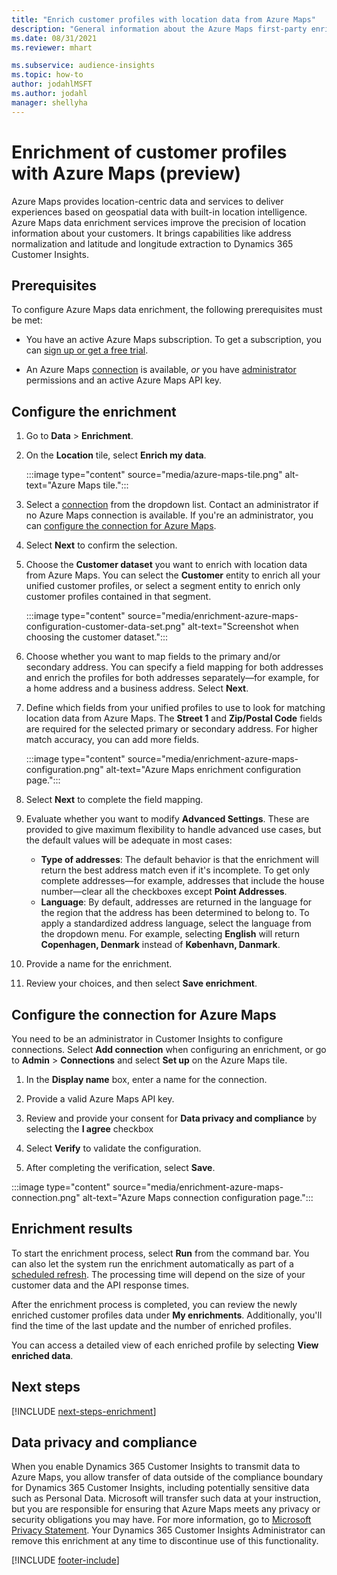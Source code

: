 ```yaml
---
title: "Enrich customer profiles with location data from Azure Maps"
description: "General information about the Azure Maps first-party enrichment."
ms.date: 08/31/2021
ms.reviewer: mhart

ms.subservice: audience-insights
ms.topic: how-to
author: jodahlMSFT
ms.author: jodahl
manager: shellyha
---
```


# Enrichment of customer profiles with Azure Maps (preview)

Azure Maps provides location-centric data and services to deliver experiences based on geospatial data with built-in location intelligence. Azure Maps data enrichment services improve the precision of location information about your customers. It brings capabilities like address normalization and latitude and longitude extraction to Dynamics 365 Customer Insights.

## Prerequisites

To configure Azure Maps data enrichment, the following prerequisites must be met:

- You have an active Azure Maps subscription. To get a subscription, you can [sign up or get a free trial](https://azure.microsoft.com/services/azure-maps/).

- An Azure Maps [connection](connections.md) is available, *or* you have [administrator](permissions.md#admin) permissions and an active Azure Maps API key.

## Configure the enrichment

1. Go to **Data** > **Enrichment**. 

1. On the **Location** tile, select **Enrich my data**.

   :::image type="content" source="media/azure-maps-tile.png" alt-text="Azure Maps tile.":::

1. Select a [connection](connections.md) from the dropdown list. Contact an administrator if no Azure Maps connection is available. If you're an administrator, you can [configure the connection for Azure Maps](#configure-the-connection-for-azure-maps). 

1. Select **Next** to confirm the selection.

1. Choose the **Customer dataset** you want to enrich with location data from Azure Maps. You can select the **Customer** entity to enrich all your unified customer profiles, or select a segment entity to enrich only customer profiles contained in that segment.

    :::image type="content" source="media/enrichment-azure-maps-configuration-customer-data-set.png" alt-text="Screenshot when choosing the customer dataset.":::

1. Choose whether you want to map fields to the primary and/or secondary address. You can specify a field mapping for both addresses and enrich the profiles for both addresses separately&mdash;for example, for a home address and a business address. Select **Next**.

1. Define which fields from your unified profiles to use to look for matching location data from Azure Maps. The **Street 1** and **Zip/Postal Code** fields are required for the selected primary or secondary address. For higher match accuracy, you can add more fields.

   :::image type="content" source="media/enrichment-azure-maps-configuration.png" alt-text="Azure Maps enrichment configuration page.":::

1. Select **Next** to complete the field mapping.

1. Evaluate whether you want to modify **Advanced Settings**. These are provided to give maximum flexibility to handle advanced use cases, but the default values will be adequate in most cases:
   - **Type of addresses**: The default behavior is that the enrichment will return the best address match even if it's incomplete. To get only complete addresses&mdash;for example, addresses that include the house number&mdash;clear all the checkboxes except **Point Addresses**. 
   - **Language**: By default, addresses are returned in the language for the region that the address has been determined to belong to. To apply a standardized address language, select the language from the dropdown menu. For example, selecting **English** will return **Copenhagen, Denmark** instead of **København, Danmark**.

1. Provide a name for the enrichment.

1. Review your choices, and then select **Save enrichment**.

## Configure the connection for Azure Maps

You need to be an administrator in Customer Insights to configure connections. Select **Add connection** when configuring an enrichment, or go to **Admin** > **Connections** and select **Set up** on the Azure Maps tile.

1. In the **Display name** box, enter a name for the connection.

1. Provide a valid Azure Maps API key.

1. Review and provide your consent for **Data privacy and compliance** by selecting the **I agree** checkbox

1. Select **Verify** to validate the configuration.

1. After completing the verification, select **Save**.

:::image type="content" source="media/enrichment-azure-maps-connection.png" alt-text="Azure Maps connection configuration page.":::

## Enrichment results

To start the enrichment process, select **Run** from the command bar. You can also let the system run the enrichment automatically as part of a [scheduled refresh](system.md#schedule-tab). The processing time will depend on the size of your customer data and the API response times.

After the enrichment process is completed, you can review the newly enriched customer profiles data under **My enrichments**. Additionally, you'll find the time of the last update and the number of enriched profiles.

You can access a detailed view of each enriched profile by selecting **View enriched data**.

## Next steps

[!INCLUDE [next-steps-enrichment](includes/next-steps-enrichment.md)]

## Data privacy and compliance

When you enable Dynamics 365 Customer Insights to transmit data to Azure Maps, you allow transfer of data outside of the compliance boundary for Dynamics 365 Customer Insights, including potentially sensitive data such as Personal Data. Microsoft will transfer such data at your instruction, but you are responsible for ensuring that Azure Maps meets any privacy or security obligations you may have. For more information, go to [Microsoft Privacy Statement](https://go.microsoft.com/fwlink/?linkid=396732).
Your Dynamics 365 Customer Insights Administrator can remove this enrichment at any time to discontinue use of this functionality.

[!INCLUDE [footer-include](includes/footer-banner.md)]
